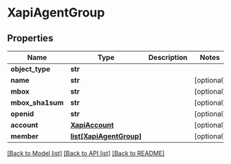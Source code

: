 # XapiAgentGroup

## Properties
Name | Type | Description | Notes
------------ | ------------- | ------------- | -------------
**object_type** | **str** |  | 
**name** | **str** |  | [optional] 
**mbox** | **str** |  | [optional] 
**mbox_sha1sum** | **str** |  | [optional] 
**openid** | **str** |  | [optional] 
**account** | [**XapiAccount**](XapiAccount.md) |  | [optional] 
**member** | [**list[XapiAgentGroup]**](XapiAgentGroup.md) |  | [optional] 

[[Back to Model list]](../README.md#documentation-for-models) [[Back to API list]](../README.md#documentation-for-api-endpoints) [[Back to README]](../README.md)

